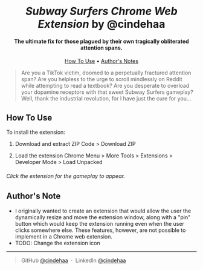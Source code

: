 <h1 align="center">
  <br>
  <i>Subway Surfers Chrome Web Extension</i> by @cindehaa
  <br>
</h1>

<h4 align="center">The ultimate fix for those plagued by their own tragically obliterated attention spans.</h4>

<p align="center">
  <a href="#how-to-use">How To Use</a> • 
  <a href="#authors-note">Author's Notes</a> 
</p>

> Are you a TikTok victim, doomed to a perpetually fractured attention span? Are you helpless to the urge to scroll mindlessly on Reddit while attempting to read a textbook? Are you desperate to overload your dopamine receptors with that sweet Subway Surfers gameplay? Well, thank the industrial revolution, for I have just the cure for you...

## How To Use

To install the extension:
1. Download and extract ZIP
Code > Download ZIP

2. Load the extension
Chrome Menu > More Tools > Extensions > Developer Mode > Load Unpacked 

###### Click the extension for the gameplay to appear.

## Author's Note

<ul>
  <li>I originally wanted to create an extension that would allow the user the dynamically resize and move the extension window, along with a "pin" button which would keep the extension running even when the user clicks somewhere else. These features, however, are not possible to implement in a Chrome web extension.</li>
  <li>TODO: Change the extension icon
</ul>

---

> GitHub [@cindehaa](https://github.com/cindehaa) &nbsp;&middot;&nbsp;
> LinkedIn [@cindehaa](https://www.linkedin.com/in/cindehaa/)
